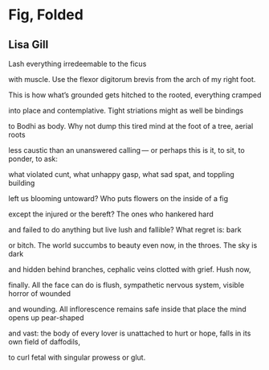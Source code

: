 # Fig, Folded
## Lisa Gill
Lash everything irredeemable to the ficus

with muscle. Use the flexor digitorum brevis
from the arch of my right foot.

This is how what’s grounded gets hitched
to the rooted, everything cramped

into place and contemplative. Tight
striations might as well be bindings

to Bodhi as body. Why not dump this tired mind
at the foot of a tree, aerial roots

less caustic than an unanswered calling —
or perhaps this is it, to sit, to ponder, to ask:

what violated cunt, what unhappy gasp,
what sad spat, and toppling building

left us blooming untoward?
Who puts flowers on the inside of a fig

except the injured or the bereft?
The ones who hankered hard

and failed to do anything but live
lush and fallible? What regret is: bark

or bitch. The world succumbs to beauty
even now, in the throes. The sky is dark

and hidden behind branches, cephalic
veins clotted with grief. Hush now,

finally. All the face can do is flush, sympathetic
nervous system, visible horror of wounded

and wounding. All inflorescence remains safe
inside that place the mind opens up pear-­shaped

and vast: the body of every lover is unattached
to hurt or hope, falls in its own field of daffodils,

to curl fetal with singular prowess or glut.